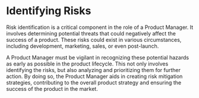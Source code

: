 # Identifying Risks

Risk identification is a critical component in the role of a Product Manager. It involves determining potential threats that could negatively affect the success of a product. These risks could exist in various circumstances, including development, marketing, sales, or even post-launch. 

A Product Manager must be vigilant in recognizing these potential hazards as early as possible in the product lifecycle. This not only involves identifying the risks, but also analyzing and prioritizing them for further action. By doing so, the Product Manager aids in creating risk mitigation strategies, contributing to the overall product strategy and ensuring the success of the product in the market.